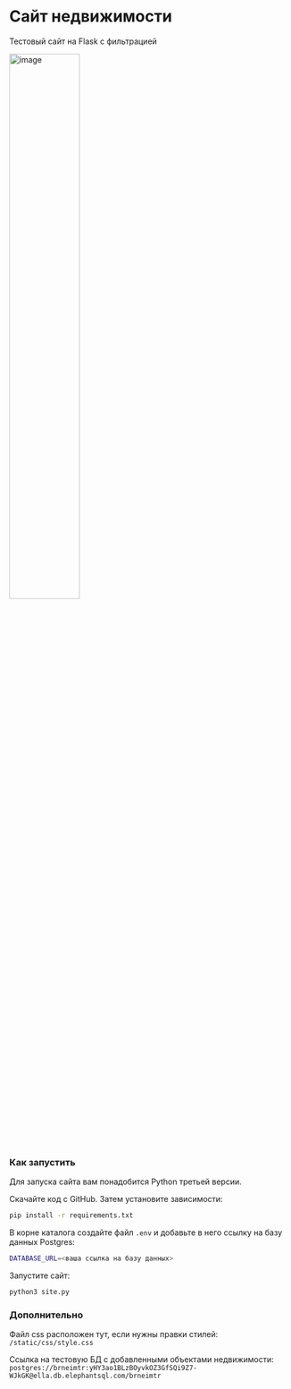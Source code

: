 # Сайт недвижимости

Тестовый сайт на Flask с фильтрацией

<img width="50%" alt="image" src="https://github.com/Ivan-Dorofeev/Test_Case/assets/58893102/06cb4cec-328d-4684-bd6c-ecc1ee6f8233">

### Как запустить

Для запуска сайта вам понадобится Python третьей версии.

Скачайте код с GitHub. Затем установите зависимости:

```sh
pip install -r requirements.txt
```

В корне каталога создайте файл `.env` и добавьте в него ссылку на базу данных Postgres:


```sh
DATABASE_URL=<ваша ссылка на базу данных>
```

Запустите сайт:

```sh
python3 site.py
```

### Дополнительно

Файл css расположен тут, если нужны правки стилей:
`/static/css/style.css`

Ссылка на тестовую БД с добавленными объектами недвижимости: 
`postgres://brneimtr:yHY3ao1BLzBOyvkOZ3GfSQi9Z7-WJkGK@ella.db.elephantsql.com/brneimtr`
